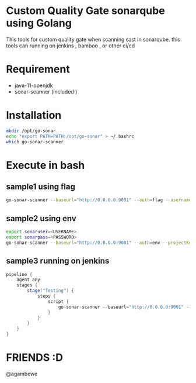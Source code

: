 # Custom Quality Gate sonarqube using Golang

This tools for custom quality gate when scanning sast in sonarqube. this tools can running on jenkins , bamboo , or other ci/cd

# Requirement
- java-11-openjdk
- sonar-scanner (included )


# Installation
```bash
mkdir /opt/go-sonar
echo "export PATH=PATH:/opt/go-sonar" > ~/.bashrc
which go-sonar-scanner
```

# Execute in bash 

## sample1 using flag

```bash
go-sonar-scanner --baseurl="http://0.0.0.0:9001" --auth=flag --username=<USERNAME> --password=<PASSWORD> --projectKey=testing123 --qualityGate="sample-qg-1" --args="-Dsonar.login=<TOKEN> -Dsonar.projectKey=farm-app"
```

## sample2 using env
```bash
export sonaruser=<USERNAME>
export sonarpass=<PASSWORD>
go-sonar-scanner --baseurl="http://0.0.0.0:9001" --auth=env --projectKey=farm-app --qualityGate="sample-qg-1" --args="-Dsonar.login=<TOKEN> -Dsonar.projectKey=farm-app"
```

## sample3 running on jenkins

```groovy
pipeline {
	agent any 
	stages {
		stage("Testing") {
			steps {
				script {
                    go-sonar-scanner --baseurl="http://0.0.0.0:9001" --auth=flag --username=<USERNAME> --password=<PASSWORD> --projectKey=farm-app --qualityGate="sample-qg-1" --args="-Dsonar.login=<TOKEN> -Dsonar.projectKey=farm-app"
                }
            }
        }
    }
}
```

# FRIENDS :D
@agambewe
